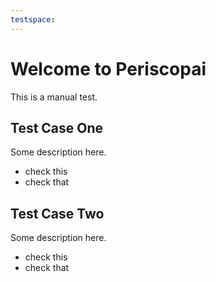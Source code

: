 ```yaml
---
testspace:
---
```

# Welcome to Periscopai

This is a manual test.

## Test Case One
Some description here.

* check this  
* check that

## Test Case Two
Some description here.

* check this
* check that